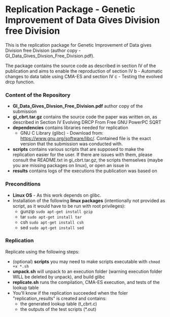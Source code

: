 # Replication Package - Genetic Improvement of Data Gives Division free Division

This is the replication package for Genetic Improvement of Data gives Division free Division  (author copy - GI_Data_Gives_Divsion_Free_Division.pdf).

The package contains the source code as described in section IV of the publication and aims to enable the reproduction of section IV b - Automatic changes to data table using CMA-ES and section IV c - Testing the evolved drcp function.

### Content of the Repository
- __GI_Data_Gives_Divsion_Free_Division.pdf__ author copy of the submission
- __gi_cbrt.tar.gz__ contains the source code the paper was written on, as described in Section IV Evolving DRCP From Free GNU PowerPC SQRT
- __dependencies__ contains libraries needed for replication
  - GNU C Library (glibc) - Download from: https://www.gnu.org/software/libc/. Contained file is the exact version that the submission was conducted with.
- __scripts__ contains various scripts that are supposed to make the replication easier for the user. If there are issues with them, please consult the README.txt in gi_cbrt.tar.gz, the scripts themselves (maybe you are missing packages on linux), or open an issue in
- __results__ contains logs of the executions the publication was based on

### Preconditions

- __Linux OS__ - As this work depends on glibc.
- Installation of the following __linux packages__ (intentionally not provided as script, as it would have to be run with root privileges):
  - gunzip `sudo apt-get install gzip`
  - tar `sudo apt-get install tar`
  - csh `sudo apt-get install csh`
  - sed `sudo apt-get install sed`

### Replication

Replicate using the following steps:
- (optional) __scripts__ you may need to make scripts executable with `chmod +x *.sh`
- __unpack.sh__ will unpack to an execution folder (warning execution folder WILL be deleted by unpack), and build glibc
- __replicate.sh__ runs the compilation, CMA-ES execution, and tests of the lookup table
- You'll know if the replication succeeded when the foler "replication_results" is created and contains:
  - the generated lookup table (t_cbrt.c)
  - the outputs of the test scripts (*.out)
